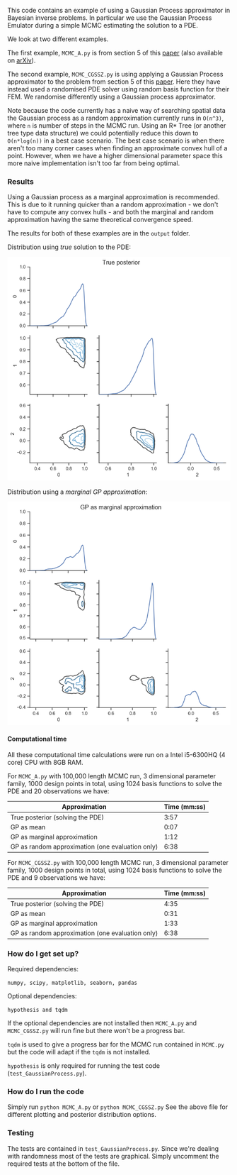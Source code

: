 This code contains an example of using a Gaussian Process approximator in Bayesian inverse problems.  In particular we use the Gaussian Process Emulator during a simple MCMC estimating the solution to a PDE.

We look at two different examples.

The first example, `MCMC_A.py` is from section 5 of this [paper](http://dx.doi.org/10.1090/mcom/3244) (also available on [arXiv](https://arxiv.org/abs/1603.02004)).

The second example, `MCMC_CGSSZ.py` is using applying a Gaussian Process approximator to the problem from section 5 of this [paper](https://doi.org/10.1007/s11222-016-9671-0).  Here they have instead used a randomised PDE solver using random basis function for their FEM.
We randomise differently using a Gaussian process approximator.

Note because the code currently has a naive way of searching spatial data the Gaussian process as a random approximation currently runs in `O(n^3)`, where `n` is number of steps in the MCMC run.
Using an R* Tree (or another tree type data structure) we could potentially reduce this down to `O(n*log(n))` in a best case scenario.  The best case scenario is when there aren't too many corner cases when finding an approximate convex hull of a point.  However, when we have a higher dimensional parameter space this more naive implementation isn't too far from being optimal.

### Results ###

Using a Gaussian process as a marginal approximation is recommended.  This is due to it running quicker than a random approximation - we don't have to compute any convex hulls - and both the marginal and random approximation having the same theoretical convergence speed.

The results for both of these examples are in the `output` folder.

Distribution using *true* solution to the PDE:

![True solution](output/A_true.png)

Distribution using a *marginal GP approximation*:

![Marginal approx solution](output/A_marginal.png)


#### Computational time ####

All these computational time calculations were run on a Intel i5-6300HQ (4 core) CPU with 8GB RAM.

For `MCMC_A.py` with 100,000 length MCMC run, 3 dimensional parameter family, 1000 design points in total, using 1024 basis functions to solve the PDE and 20 observations we have:

Approximation | Time (mm:ss) 
 ---- | ---- 
True posterior (solving the PDE) | 3:57
GP as mean | 0:07 
GP as marginal approximation | 1:12 
GP as random approximation (one evaluation only) | 6:38

For `MCMC_CGSSZ.py` with 100,000 length MCMC run, 3 dimensional parameter family, 1000 design points in total, using 1024 basis functions to solve the PDE and 9 observations we have:

Approximation | Time (mm:ss) 
 ---- | ---- 
True posterior (solving the PDE) | 4:35
GP as mean | 0:31 
GP as marginal approximation | 1:33 
GP as random approximation (one evaluation only) | 6:38

### How do I get set up? ###

Required dependencies:

	numpy, scipy, matplotlib, seaborn, pandas

Optional dependencies:

	hypothesis and tqdm

If the optional dependencies are not installed then `MCMC_A.py` and `MCMC_CGSSZ.py` will run fine but there won't be a progress bar.

`tqdm` is used to give a progress bar for the MCMC run contained in `MCMC.py` but the code will adapt if the `tqdm` is not installed.

`hypothesis` is only required for running the test code (`test_GaussianProcess.py`).
	

### How do I run the code ###
Simply run `python MCMC_A.py` or `python MCMC_CGSSZ.py`
See the above file for different plotting and posterior distribution options.

### Testing ####
The tests are contained in `test_GaussianProcess.py`.  Since we're dealing with randomness most of the tests are graphical.  Simply uncomment the required tests at the bottom of the file.